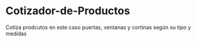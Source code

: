 # Cotizador-de-Productos
Cotiza prodcutos en este caso puertas, ventanas y cortinas según su tipo y medidas

